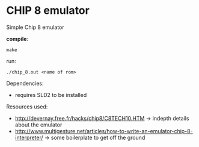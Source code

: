 # CHIP 8 emulator

Simple Chip 8 emulator

__compile__:
```
make
```

run:
```
./chip_8.out <name of rom>
```

Dependencies:
- requires SLD2 to be installed

Resources used:
- http://devernay.free.fr/hacks/chip8/C8TECH10.HTM -> indepth details about the emulator
- http://www.multigesture.net/articles/how-to-write-an-emulator-chip-8-interpreter/ -> some boilerplate to get off the ground
